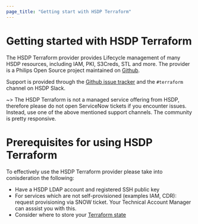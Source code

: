 ```yaml
---
page_title: "Getting start with HSDP Terraform"
---
```

# Getting started with HSDP Terraform

The HSDP Terraform provider provides Lifecycle management of many HSDP resources, 
including IAM, PKI, S3Creds, STL and more. The provider is a Philips Open Source project maintained
on [Github](https://github.com/philips-software/terraform-provider-hsdp). 

Support is provided through the [Github issue tracker](https://github.com/philips-software/terraform-provider-hsdp/issues)
and the `#terraform` channel on HSDP Slack.

~> The HSDP Terraform is not a managed service offering from HSDP, therefore please do not open ServiceNow tickets if you encounter issues. Instead, use one of the above mentioned support channels. The community is pretty responsive.

# Prerequisites for using HSDP Terraform
To effectively use the HSDP Terraform provider please take into conisderation the following:

- Have a HSDP LDAP account and registered SSH public key
- For services which are not self-provisioned (examples IAM, CDR): request provisioning via SNOW ticket. Your Technical Account Manager can asssist you with this.
- Consider where to store your [Terraform state](https://registry.terraform.io/providers/philips-software/hsdp/latest/docs/guides/state)